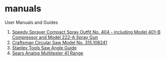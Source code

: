 # manuals

User Manuals and Guides

1. [Speedy Sprayer Compact Spray Outfit No. 404 - including Model 401-B Compressor and Model 222-A Spray Gun](./speedy-sprayer/)
2. [Craftsman Circular Saw Model No. 315.108241](./craftsman-circular-saw)
3. [Stanley Tools Saw Angle Guide](./stanley-tools-saw-angle-guide)
4. [Sears Analog Multitester 41 Range](./sears-bench-analog-multitester-41-range)

